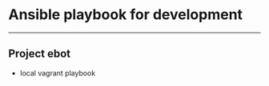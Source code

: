 # Ansible playbook for development
--------------------------

## Project ebot

- local vagrant playbook


